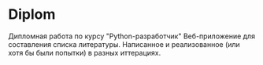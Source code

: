 # Diplom
Дипломная работа по курсу "Python-разработчик"
Веб-приложение для составления списка литературы.
Написанное и реализованное (или хотя бы были попытки) в разных иттерациях.
